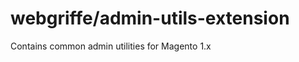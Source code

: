 webgriffe/admin-utils-extension
===============================

Contains common admin utilities for Magento 1.x
